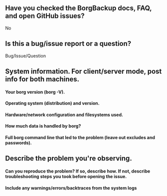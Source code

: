 <!--
Thank you for reporting an issue.

*IMPORTANT* – before creating a new issue, please look around:
 - BorgBackup documentation: https://borgbackup.readthedocs.io/en/stable/index.html
 - FAQ: https://borgbackup.readthedocs.io/en/stable/faq.html
 and
 - Open issues in the GitHub tracker: https://github.com/borgbackup/borg/issues

If you cannot find a similar problem, then create a new issue.

Please fill in as much of the template as possible.
-->

## Have you checked the BorgBackup docs, FAQ, and open GitHub issues?

No

## Is this a bug/issue report or a question?

Bug/Issue/Question

## System information. For client/server mode, post info for both machines.

#### Your borg version (borg -V).

#### Operating system (distribution) and version.

#### Hardware/network configuration and filesystems used.

#### How much data is handled by borg?

#### Full borg command line that led to the problem (leave out excludes and passwords).


## Describe the problem you're observing.

#### Can you reproduce the problem? If so, describe how. If not, describe troubleshooting steps you took before opening the issue.

#### Include any warnings/errors/backtraces from the system logs

<!--

If this complaint relates to borg performance, please include CRUD benchmark
results and any steps you took to troubleshoot.
How to run the benchmark: https://borgbackup.readthedocs.io/en/stable/usage/benchmark.html

*IMPORTANT* – Please mark logs and terminal command output, otherwise GitHub will not display them correctly.
An example is provided below.

Example:
```
this is an example of how log text should be marked (wrap it with ```)
```
-->
